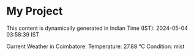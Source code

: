 # My Project

This content is dynamically generated in Indian Time (IST): 2024-05-04 03:58:39 IST


Current Weather in Coimbatore:
Temperature: 27.88 °C
Condition: mist
